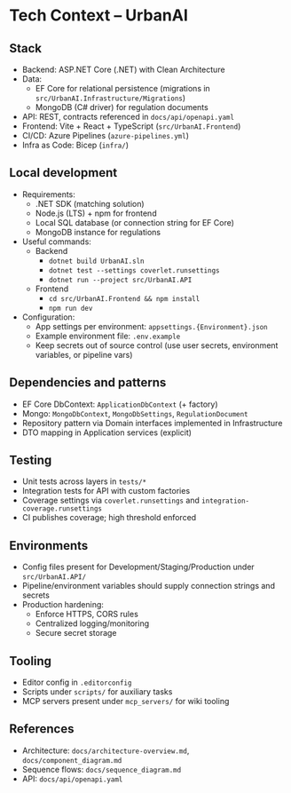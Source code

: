 # Tech Context – UrbanAI

## Stack
- Backend: ASP.NET Core (.NET) with Clean Architecture
- Data:
  - EF Core for relational persistence (migrations in `src/UrbanAI.Infrastructure/Migrations`)
  - MongoDB (C# driver) for regulation documents
- API: REST, contracts referenced in `docs/api/openapi.yaml`
- Frontend: Vite + React + TypeScript (`src/UrbanAI.Frontend`)
- CI/CD: Azure Pipelines (`azure-pipelines.yml`)
- Infra as Code: Bicep (`infra/`)

## Local development
- Requirements:
  - .NET SDK (matching solution)
  - Node.js (LTS) + npm for frontend
  - Local SQL database (or connection string for EF Core)
  - MongoDB instance for regulations
- Useful commands:
  - Backend
    - `dotnet build UrbanAI.sln`
    - `dotnet test --settings coverlet.runsettings`
    - `dotnet run --project src/UrbanAI.API`
  - Frontend
    - `cd src/UrbanAI.Frontend && npm install`
    - `npm run dev`
- Configuration:
  - App settings per environment: `appsettings.{Environment}.json`
  - Example environment file: `.env.example`
  - Keep secrets out of source control (use user secrets, environment variables, or pipeline vars)

## Dependencies and patterns
- EF Core DbContext: `ApplicationDbContext` (+ factory)
- Mongo: `MongoDbContext`, `MongoDbSettings`, `RegulationDocument`
- Repository pattern via Domain interfaces implemented in Infrastructure
- DTO mapping in Application services (explicit)

## Testing
- Unit tests across layers in `tests/*`
- Integration tests for API with custom factories
- Coverage settings via `coverlet.runsettings` and `integration-coverage.runsettings`
- CI publishes coverage; high threshold enforced

## Environments
- Config files present for Development/Staging/Production under `src/UrbanAI.API/`
- Pipeline/environment variables should supply connection strings and secrets
- Production hardening:
  - Enforce HTTPS, CORS rules
  - Centralized logging/monitoring
  - Secure secret storage

## Tooling
- Editor config in `.editorconfig`
- Scripts under `scripts/` for auxiliary tasks
- MCP servers present under `mcp_servers/` for wiki tooling

## References
- Architecture: `docs/architecture-overview.md`, `docs/component_diagram.md`
- Sequence flows: `docs/sequence_diagram.md`
- API: `docs/api/openapi.yaml`
